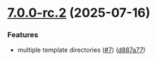 # [7.0.0-rc.2](https://github.com/svallory/hypergen/compare/v7.0.0-rc.1...v7.0.0-rc.2) (2025-07-16)


### Features

* multiple template directories ([#7](https://github.com/svallory/hypergen/issues/7)) ([d887a77](https://github.com/svallory/hypergen/commit/d887a7795fa6867d2e32d310919ce6923e0c1f38))



